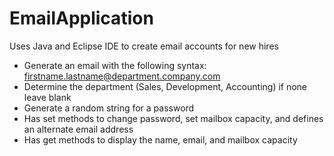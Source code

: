 # EmailApplication
Uses Java and Eclipse IDE to create email accounts for new hires
- Generate an email with the following syntax: firstname.lastname@department.company.com
- Determine the department (Sales, Development, Accounting) if none leave blank
- Generate a random string for a password
- Has set methods to change password, set mailbox capacity, and defines an alternate email address
- Has get methods to display the name, email, and mailbox capacity
